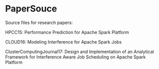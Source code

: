 # PaperSouce
Source files for research papers:

HPCC15: Performance Prediction for Apache Spark Platform

CLOUD16: Modeling Interference for Apache Spark Jobs

ClusterComputingJournal17: Design and Implementation of an Analytical Framework
for Interference Aware Job Scheduling on Apache Spark Platform

